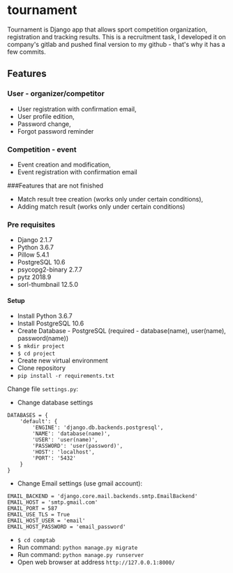 # tournament

Tournament is Django app that allows sport competition organization, registration and tracking results. This is a recruitment task, I developed it on company's gitlab and pushed final version to my github - that's why it has a few commits.

## Features
### User - organizer/competitor
- User registration with confirmation email,
- User profile edition,
- Password change,
- Forgot password reminder

### Competition - event
- Event creation and modification,
- Event registration with confirmation email

###Features that are not finished

- Match result tree creation (works only under certain conditions),
- Adding match result (works only under certain conditions)

### Pre requisites
- Django 2.1.7
- Python 3.6.7
- Pillow 5.4.1
- PostgreSQL 10.6
- psycopg2-binary 2.7.7
- pytz 2018.9
- sorl-thumbnail 12.5.0

#### Setup

- Install Python 3.6.7
- Install PostgreSQL 10.6
- Create Database - PostgreSQL (required - database(name), user(name), password(name))
- ```$ mkdir project```
- ```$ cd project```
- Create new virtual environment
- Clone repository
- ```pip install -r requirements.txt```

Change file ```settings.py```:
- Change database settings
```
DATABASES = {
    'default': {
        'ENGINE': 'django.db.backends.postgresql',
        'NAME': 'database(name)',
        'USER': 'user(name)',
        'PASSWORD': 'user(password)',
        'HOST': 'localhost',
        'PORT': '5432'
    }
}
```
- Change Email settings (use gmail account):
```
EMAIL_BACKEND = 'django.core.mail.backends.smtp.EmailBackend'
EMAIL_HOST = 'smtp.gmail.com'
EMAIL_PORT = 587
EMAIL_USE_TLS = True
EMAIL_HOST_USER = 'email'
EMAIL_HOST_PASSWORD = 'email_password'
```
- ```$ cd comptab```
- Run command: ```python manage.py migrate```
- Run command: ```python manage.py runserver```
- Open web browser at address ```http://127.0.0.1:8000/```
